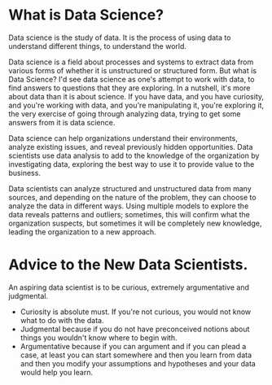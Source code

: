 # What is Data Science?

Data science is the study of data. It is the process of using data to understand different things, to understand the world. 

Data science is a field about processes and systems to extract data from various forms of whether it is unstructured or structured form. But what is Data Science? I'd see data science as one's attempt to work with data, to find answers to questions that they are exploring. In a nutshell, it's more about data than it is about science. If you have data, and you have curiosity, and you're working with data, and you're manipulating it, you're exploring it, the very exercise of going through analyzing data, trying to get some answers from it is data science.

Data science can help organizations understand their environments, analyze existing issues, and reveal previously hidden opportunities. Data scientists use data analysis to add to the knowledge of the organization by investigating data, exploring the best way to use it to provide value to the business. 

Data scientists can analyze structured and unstructured data from many sources, and depending on the nature of the problem, they can choose to analyze the data in different ways. Using multiple models to explore the data reveals patterns and outliers; sometimes, this will confirm what the organization suspects, but sometimes it will be completely new knowledge, leading the organization to a new approach.


# Advice to the New Data Scientists.

An aspiring data scientist is to be curious, extremely argumentative and judgmental. 

* Curiosity is absolute must. If you're not curious, you would not know what to do with the data. 
* Judgmental because if you do not have preconceived notions about things you wouldn't know where to begin with. 
* Argumentative because if you can argument and if you can plead a case, at least you can start somewhere and then you learn from data and then you modify your assumptions and hypotheses and your data would help you learn.
